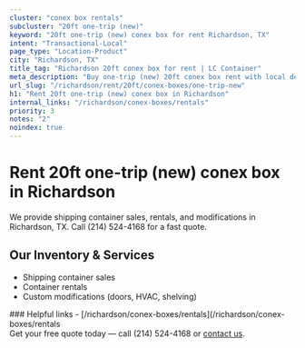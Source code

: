 ```yaml
---
cluster: "conex box rentals"
subcluster: "20ft one-trip (new)"
keyword: "20ft one-trip (new) conex box for rent Richardson, TX"
intent: "Transactional-Local"
page_type: "Location-Product"
city: "Richardson, TX"
title_tag: "Richardson 20ft conex box for rent | LC Container"
meta_description: "Buy one-trip (new) 20ft conex box rent with local delivery in Richardson, TX. LC Container — local Since 2003. Request a fast quote today."
url_slug: "/richardson/rent/20ft/conex-boxes/one-trip-new"
h1: "Rent 20ft one-trip (new) conex box in Richardson"
internal_links: "/richardson/conex-boxes/rentals"
priority: 3
notes: "2"
noindex: true
---
```


# Rent 20ft one-trip (new) conex box in Richardson

We provide shipping container sales, rentals, and modifications in Richardson, TX. Call (214) 524-4168 for a fast quote.

## Our Inventory & Services
- Shipping container sales
- Container rentals
- Custom modifications (doors, HVAC, shelving)

<div data-section="internal-links">
### Helpful links
- [/richardson/conex-boxes/rentals](/richardson/conex-boxes/rentals
</div>

<div data-section="cta">
Get your free quote today — call (214) 524-4168 or <a href="/contact">contact us</a>.
</div>

<script type="application/ld+json">{"@context":"https://schema.org","@type":"FAQPage","mainEntity":[{"@type":"Question","name":"How much does delivery cost in Richardson, TX?","acceptedAnswer":{"@type":"Answer","text":"Delivery costs vary by distance and container size. Most deliveries in Richardson, TX range from $150-$300. Call (214) 524-4168 for an exact quote based on your specific location."}},{"@type":"Question","name":"Do you offer financing or payment plans?","acceptedAnswer":{"@type":"Answer","text":"We accept major credit cards, checks, and can discuss commercial terms for bulk purchases. Call (214) 524-4168 to discuss options."}},{"@type":"Question","name":"Can you customize containers in Richardson, TX?","acceptedAnswer":{"@type":"Answer","text":"Yes — we perform modifications like doors, HVAC, insulation, and shelving. Request a custom quote at (214) 524-4168 or via our contact form."}}]}</script>
